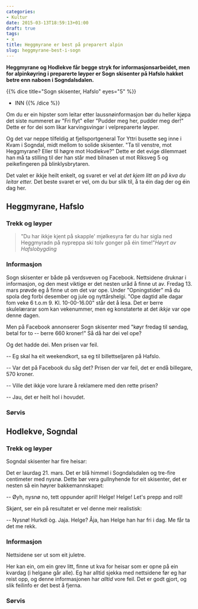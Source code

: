```yaml
---
categories:
- Kultur
date: 2015-03-13T18:59:13+01:00
draft: true
tags:
- x
title: Heggmyrane er best på preparert alpin
slug: heggmyrane-best-i-sogn
---
```


**Heggmyrane og Hodlekve får begge stryk for informasjonsarbeidet, men for alpinkøyring i preparerte løyper er Sogn skisenter på Hafslo hakket betre enn naboen i Sogndalsdalen.**

<!--more-->


{{% dice title="Sogn skisenter, Hafslo" eyes="5" %}}
* INN
{{% /dice %}}

Om du er ein hipster som leitar etter laussnøinformasjon bør du heller kjøpa det siste nummeret av "Fri flyt" eller "Pudder meg her, pudder meg der!" Dette er for dei som likar karvingsvingar i velpreparerte løyper.

Og det var neppe tilfeldig at fjellsportgeneral Tor Yttri busette seg inne i Kvam i Sogndal, midt mellom to solide skisenter. "Ta til venstre, mot Heggmyrane? Eller til høgre mot Hodlekve?" Dette er det evige dilemmaet han må ta stilling til der han står med bilnasen ut mot Riksveg 5 og peikefingeren på blinklysbrytaren.

Det valet er ikkje heilt enkelt, og svaret er vel at _det kjem litt an på kva du leitar etter._ Det beste svaret er vel, om du bur slik til, å ta éin dag der og éin dag her.

## Heggmyrane, Hafslo

### Trekk og løyper 


>"Du har ikkje kjent på skapple' mjølkesyra før du har sigla ned Heggmyradn på nypreppa ski tolv gonger på éin time!"<cite>Høyrt av Hafslobygding</cite>


### Informasjon

Sogn skisenter er både på verdsveven og Facebook. Nettsidene druknar i informasjon, og den mest viktige er det nesten uråd å finne ut av. Fredag 13. mars prøvde eg å finne ut om det var ope. Under "Opningstider" må du spola deg forbi desember og jule og nyttårshelgi. "Ope dagtid alle dagar fom veke 6 t.o.m 9. Kl. 10-00-16.00" står det å lesa. Det er berre skulelærarar som kan vekenummer, men eg konstaterte at det *ikkje* var ope denne dagen.

Men på Facebook annonserer Sogn skisenter med "køyr fredag til søndag, betal for to -- berre 660 kroner!" Så då har dei vel ope?

Og det hadde dei. Men prisen var feil.

-- Eg skal ha eit weekendkort, sa eg til billettseljaren på Hafslo. 

-- Var det på Facebook du såg det? Prisen der var feil, det er endå billegare, 570 kroner.

-- Ville det ikkje vore lurare å reklamere med den rette prisen?

-- Jau, det er heilt hol i hovudet.

### Sørvis

## Hodlekve, Sogndal

### Trekk og løyper

Sogndal skisenter har fire heisar:

Det er laurdag 21. mars. Det er blå himmel i Sogndalsdalen og tre-fire centimeter med nysnø. Dette bør vera gullnyhende for eit skisenter, det er nesten så ein høyrer bakkemannskapet:

-- Øyh, nysnø no, tett oppunder april! Helge! Helge! Let's prepp and roll!

Skjønt, ser ein på resultatet er vel denne meir realistisk:

-- Nysnø! Hurkdl òg. Jaja. Helge? Åja, han Helge han har fri i dag. Me får ta det me rekk.



### Informasjon

Nettsidene ser ut som eit juletre. 

Her kan ein, om ein grev litt, finne ut kva for heisar som er opne på ein kvardag (i helgane går alle). Eg har alltid sjekka med nettsidene før eg har reist opp, og denne informasjonen har _alltid_ vore feil. Det er godt gjort, og slik feilinfo er det best å fjerna.

### Sørvis


